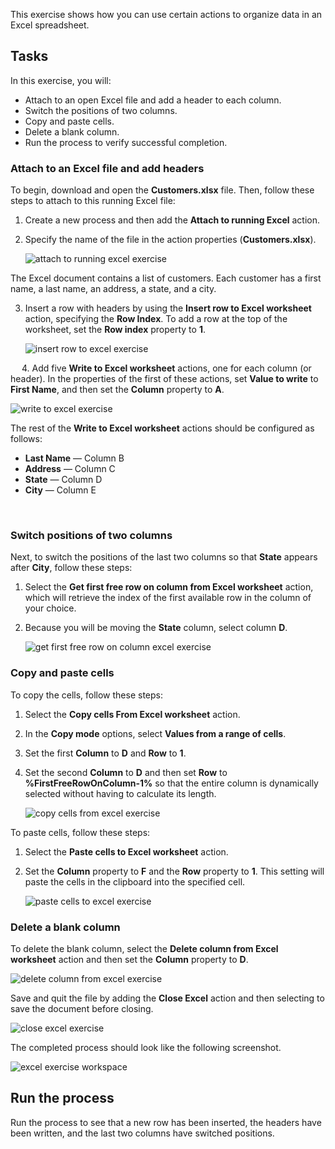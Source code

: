This exercise shows how you can use certain actions to organize data in an Excel spreadsheet. 

## Tasks

In this exercise, you will:

- Attach to an open Excel file and add a header to each column.
- Switch the positions of two columns.
- Copy and paste cells.
- Delete a blank column.
- Run the process to verify successful completion.


### Attach to an Excel file and add headers

To begin, download and open the **Customers.xlsx** file. Then, follow these steps to attach to this running Excel file: 

1. Create a new process and then add the **Attach to running Excel** action. 

2. Specify the name of the file in the action properties (**Customers.xlsx**).

   ![attach to running excel exercise](..\media\attach-to-running-excel-exercise.png)


The Excel document contains a list of customers. Each customer has a first name, a last name, an address, a state, and a city. 

3. Insert a row with headers by using the **Insert row to Excel worksheet** action, specifying the **Row Index**. To add a row at the top of the worksheet, set the **Row index** property to **1**. 

  
   ![insert row to excel exercise](..\media\insert-row-to-excel-exercise.png)

 
4. Add five **Write to Excel worksheet** actions, one for each column (or header). In the properties of the first of these actions, set **Value to write** to **First Name**, and then set the **Column** property to **A**.

![write to excel exercise](..\media\write-to-excel-exercise.png)


The rest of the **Write to Excel worksheet** actions should be configured as follows:

- **Last Name** — Column B
- **Address** — Column C
- **State** — Column D
- **City** — Column E

 
### Switch positions of two columns

Next, to switch the positions of the last two columns so that **State** appears after **City**, follow these steps:

1. Select the **Get first free row on column from Excel worksheet** action, which will retrieve the index of the first available row in the column of your choice. 

2. Because you will be moving the **State** column, select column **D**.
  
  
    ![get first free row on column excel exercise](..\media\get-first-free-row-on-column-excel-exercise.png)


### Copy and paste cells

To copy the cells, follow these steps:

1. Select the **Copy cells From Excel worksheet** action. 

2. In the **Copy mode** options, select **Values from a range of cells**. 

3. Set the first **Column** to **D** and **Row** to **1**. 

4. Set the second **Column** to **D** and then set **Row** to **%FirstFreeRowOnColumn-1%** so that the entire column is dynamically selected without having to calculate its length.
  

    ![copy cells from excel exercise](..\media\copy-cells-from-excel-exercise.png)


To paste cells, follow these steps:

1. Select the **Paste cells to Excel worksheet** action. 

2. Set the **Column** property to **F** and the **Row** property to **1**. This setting will paste the cells in the clipboard into the specified cell.
  

    ![paste cells to excel exercise](..\media\paste-cells-to-excel-exercise.png)


### Delete a blank column
To delete the blank column, select the **Delete column from Excel worksheet** action and then set the **Column** property to **D**.
  
![delete column from excel exercise](..\media\delete-column-from-excel-exercise.png)

 
Save and quit the file by adding the **Close Excel** action and then selecting to save the document before closing.
  
![close excel exercise](..\media\close-excel-exercise.png)


The completed process should look like the following screenshot.
  

![excel exercise workspace](..\media\excel-exercise-workspace.png)


## Run the process
Run the process to see that a new row has been inserted, the headers have been written, and the last two columns have switched positions.